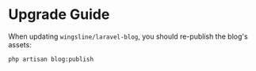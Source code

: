 # Upgrade Guide

When updating `wingsline/laravel-blog`, you should re-publish the blog's assets:

```sh
php artisan blog:publish
```
